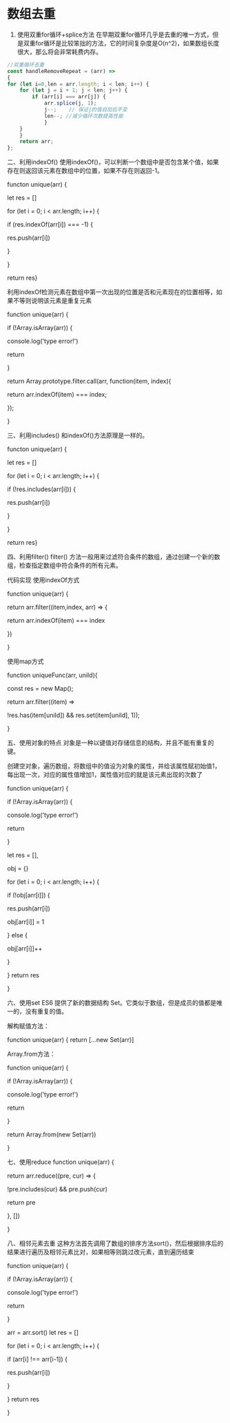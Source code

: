 # 数组去重

1. 使用双重for循环+splice方法
在早期双重for循环几乎是去重的唯一方式，但是双重for循环是比较笨拙的方法，它的时间复杂度是O(n^2)，如果数组长度很大，那么将会非常耗费内存。
```javascript
//双重循环去重
const handleRemoveRepeat = (arr) =>   
{
for (let i=0,len = arr.length; i < len; i++) {
    for (let j = i + 1; j < len; j++) {
        if (arr[i] === arr[j]) {
            arr.splice(j, 1);
            j--;    // 保证j的值自加后不变
            len--; //减少循环次数提高性能
            }
    }
    } 
    return arr;
};
```
二、利用indexOf()
使用indexOf()，可以判断一个数组中是否包含某个值，如果存在则返回该元素在数组中的位置，如果不存在则返回-1。

functon unique(arr) {

let res = []

for (let i = 0; i < arr.length; i++) {

if (res.indexOf(arr[i]) === -1) {

res.push(arr[i])

}

}

return res}



利用indexOf检测元素在数组中第一次出现的位置是否和元素现在的位置相等，如果不等则说明该元素是重复元素

function unique(arr) {

if (!Array.isArray(arr)) {

console.log('type error!')

return

}

return Array.prototype.filter.call(arr, function(item, index){

return arr.indexOf(item) === index;

});

}



三、利用includes()
和indexOf()方法原理是一样的。

functon unique(arr) {

let res = []

for (let i = 0; i < arr.length; i++) {

if (!res.includes(arr[i])) {

res.push(arr[i])

}

}

return res}



四、利用filter()
filter() 方法一般用来过滤符合条件的数组，通过创建一个新的数组，检查指定数组中符合条件的所有元素。

代码实现
使用indexOf方式



function unique(arr) {

return arr.filter((item,index, arr) => {

return arr.indexOf(item) === index

})

}



使用map方式

function uniqueFunc(arr, uniId){

const res = new Map();

return arr.filter((item) =>

!res.has(item[uniId]) && res.set(item[uniId], 1));

}



五、使用对象的特点
对象是一种以键值对存储信息的结构，并且不能有重复的键。

创建空对象，遍历数组，将数组中的值设为对象的属性，并给该属性赋初始值1，每出现一次，对应的属性值增加1，属性值对应的就是该元素出现的次数了



function unique(arr) {

if (!Array.isArray(arr)) {

console.log('type error!')

return

}

let res = [],

obj = {}

for (let i = 0; i < arr.length; i++) {

if (!obj[arr[i]]) {

res.push(arr[i])

obj[arr[i]] = 1

} else {

obj[arr[i]]++

}

} return res

}



六、使用set
ES6 提供了新的数据结构 Set。它类似于数组，但是成员的值都是唯一的，没有重复的值。

解构赋值方法：


function unique(arr) { return [...new Set(arr)]

Array.from方法：

function unique(arr) {

if (!Array.isArray(arr)) {

console.log('type error!')

return

}

return Array.from(new Set(arr))

}



七、使用reduce
function unique(arr) {

return arr.reduce((pre, cur) => {

!pre.includes(cur) && pre.push(cur)

return pre

}, [])

}



八、相邻元素去重
这种方法首先调用了数组的排序方法sort()，然后根据排序后的结果进行遍历及相邻元素比对，如果相等则跳过改元素，直到遍历结束

function unique(arr) {

if (!Array.isArray(arr)) {

console.log('type error!')

return

}

arr = arr.sort() let res = []

for (let i = 0; i < arr.length; i++) {

if (arr[i] !== arr[i-1]) {

res.push(arr[i])

}

} return res

}